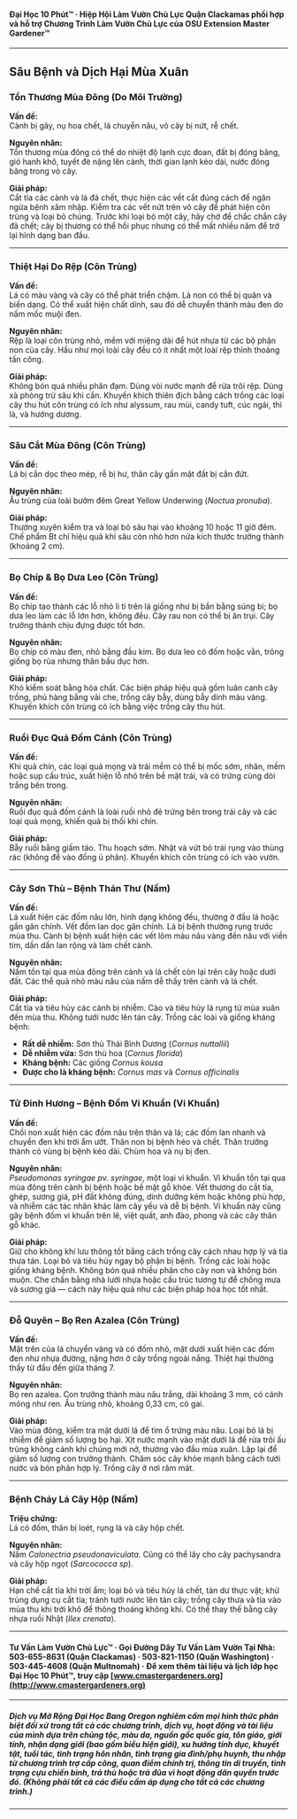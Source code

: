 #### Đại Học 10 Phút™ · Hiệp Hội Làm Vườn Chủ Lực Quận Clackamas phối hợp và hỗ trợ Chương Trình Làm Vườn Chủ Lực của OSU Extension Master Gardener™

---

## Sâu Bệnh và Dịch Hại Mùa Xuân

### Tổn Thương Mùa Đông (Do Môi Trường)

**Vấn đề:**  
Cành bị gãy, nụ hoa chết, lá chuyển nâu, vỏ cây bị nứt, rễ chết.

**Nguyên nhân:**  
Tổn thương mùa đông có thể do nhiệt độ lạnh cực đoan, đất bị đóng băng, gió hanh khô, tuyết đè nặng lên cành, thời gian lạnh kéo dài, nước đóng băng trong vỏ cây.

**Giải pháp:**  
Cắt tỉa các cành và lá đã chết, thực hiện các vết cắt đúng cách để ngăn ngừa bệnh xâm nhập. Kiểm tra các vết nứt trên vỏ cây để phát hiện côn trùng và loại bỏ chúng. Trước khi loại bỏ một cây, hãy chờ để chắc chắn cây đã chết; cây bị thương có thể hồi phục nhưng có thể mất nhiều năm để trở lại hình dạng ban đầu.

---

### Thiệt Hại Do Rệp (Côn Trùng)

**Vấn đề:**  
Lá có màu vàng và cây có thể phát triển chậm. Lá non có thể bị quăn và biến dạng. Có thể xuất hiện chất dính, sau đó dễ chuyển thành màu đen do nấm mốc muội đen.

**Nguyên nhân:**  
Rệp là loại côn trùng nhỏ, mềm với miệng dài để hút nhựa từ các bộ phận non của cây. Hầu như mọi loài cây đều có ít nhất một loài rệp thỉnh thoảng tấn công.

**Giải pháp:**  
Không bón quá nhiều phân đạm. Dùng vòi nước mạnh để rửa trôi rệp. Dùng xà phòng trừ sâu khi cần. Khuyến khích thiên địch bằng cách trồng các loại cây thu hút côn trùng có ích như alyssum, rau mùi, candy tuft, cúc ngải, thì là, và hướng dương.

---

### Sâu Cắt Mùa Đông (Côn Trùng)

**Vấn đề:**  
Lá bị cắn dọc theo mép, rễ bị hư, thân cây gần mặt đất bị cắn đứt.

**Nguyên nhân:**  
Ấu trùng của loài bướm đêm Great Yellow Underwing (*Noctua pronuba*).

**Giải pháp:**  
Thường xuyên kiểm tra và loại bỏ sâu hại vào khoảng 10 hoặc 11 giờ đêm. Chế phẩm Bt chỉ hiệu quả khi sâu còn nhỏ hơn nửa kích thước trưởng thành (khoảng 2 cm).

---

### Bọ Chíp & Bọ Dưa Leo (Côn Trùng)

**Vấn đề:**  
Bọ chíp tạo thành các lỗ nhỏ li ti trên lá giống như bị bắn bằng súng bi; bọ dưa leo làm các lỗ lớn hơn, không đều. Cây rau non có thể bị ăn trụi. Cây trưởng thành chịu đựng được tốt hơn.

**Nguyên nhân:**  
Bọ chíp có màu đen, nhỏ bằng đầu kim. Bọ dưa leo có đốm hoặc vằn, trông giống bọ rùa nhưng thân bầu dục hơn.

**Giải pháp:**  
Khó kiểm soát bằng hóa chất. Các biện pháp hiệu quả gồm luân canh cây trồng, phủ hàng bằng vải che, trồng cây bẫy, dùng bẫy dính màu vàng. Khuyến khích côn trùng có ích bằng việc trồng cây thu hút.

---

### Ruồi Đục Quả Đốm Cánh (Côn Trùng)

**Vấn đề:**  
Khi quả chín, các loại quả mọng và trái mềm có thể bị mốc sớm, nhăn, mềm hoặc sụp cấu trúc, xuất hiện lỗ nhỏ trên bề mặt trái, và có trứng cùng dòi trắng bên trong.

**Nguyên nhân:**  
Ruồi đục quả đốm cánh là loài ruồi nhỏ đẻ trứng bên trong trái cây và các loại quả mọng, khiến quả bị thối khi chín.

**Giải pháp:**  
Bẫy ruồi bằng giấm táo. Thu hoạch sớm. Nhặt và vứt bỏ trái rụng vào thùng rác (không để vào đống ủ phân). Khuyến khích côn trùng có ích vào vườn.

---

### Cây Sơn Thù – Bệnh Thán Thư (Nấm)

**Vấn đề:**  
Lá xuất hiện các đốm nâu lớn, hình dạng không đều, thường ở đầu lá hoặc gần gân chính. Vết đốm lan dọc gân chính. Lá bị bệnh thường rụng trước mùa thu. Cành bị bệnh xuất hiện các vết lõm màu nâu vàng đến nâu với viền tím, dần dần lan rộng và làm chết cành.

**Nguyên nhân:**  
Nấm tồn tại qua mùa đông trên cành và lá chết còn lại trên cây hoặc dưới đất. Các thể quả nhỏ màu nâu của nấm dễ thấy trên cành và lá chết.

**Giải pháp:**  
Cắt tỉa và tiêu hủy các cành bị nhiễm. Cào và tiêu hủy lá rụng từ mùa xuân đến mùa thu. Không tưới nước lên tán cây. Trồng các loài và giống kháng bệnh:

- **Rất dễ nhiễm:** Sơn thù Thái Bình Dương (*Cornus nuttallii*)
- **Dễ nhiễm vừa:** Sơn thù hoa (*Cornus florida*)
- **Kháng bệnh:** Các giống *Cornus kousa*
- **Được cho là kháng bệnh:** *Cornus mas* và *Cornus officinalis*

---

### Tử Đinh Hương – Bệnh Đốm Vi Khuẩn (Vi Khuẩn)

**Vấn đề:**  
Chồi non xuất hiện các đốm nâu trên thân và lá; các đốm lan nhanh và chuyển đen khi trời ẩm ướt. Thân non bị bệnh héo và chết. Thân trưởng thành có vùng bị bệnh kéo dài. Chùm hoa và nụ bị đen.

**Nguyên nhân:**  
*Pseudomonas syringae pv. syringae*, một loại vi khuẩn. Vi khuẩn tồn tại qua mùa đông trên cành bị bệnh hoặc bề mặt gỗ khỏe. Vết thương do cắt tỉa, ghép, sương giá, pH đất không đúng, dinh dưỡng kém hoặc không phù hợp, và nhiễm các tác nhân khác làm cây yếu và dễ bị bệnh. Vi khuẩn này cũng gây bệnh đốm vi khuẩn trên lê, việt quất, anh đào, phong và các cây thân gỗ khác.

**Giải pháp:**  
Giữ cho không khí lưu thông tốt bằng cách trồng cây cách nhau hợp lý và tỉa thưa tán. Loại bỏ và tiêu hủy ngay bộ phận bị bệnh. Trồng các loài hoặc giống kháng bệnh. Không bón quá nhiều phân cho cây non và không bón muộn. Che chắn bằng nhà lưới nhựa hoặc cấu trúc tương tự để chống mưa và sương giá — cách này hiệu quả như các biện pháp hóa học tốt nhất.

---

### Đỗ Quyên – Bọ Ren Azalea (Côn Trùng)

**Vấn đề:**  
Mặt trên của lá chuyển vàng và có đốm nhỏ, mặt dưới xuất hiện các đốm đen như nhựa đường, nặng hơn ở cây trồng ngoài nắng. Thiệt hại thường thấy từ đầu đến giữa tháng 7.

**Nguyên nhân:**  
Bọ ren azalea. Con trưởng thành màu nâu trắng, dài khoảng 3 mm, có cánh mỏng như ren. Ấu trùng nhỏ, khoảng 0,33 cm, có gai.

**Giải pháp:**  
Vào mùa đông, kiểm tra mặt dưới lá để tìm ổ trứng màu nâu. Loại bỏ lá bị nhiễm để giảm số lượng bọ hại. Xịt nước mạnh vào mặt dưới lá để rửa trôi ấu trùng không cánh khi chúng mới nở, thường vào đầu mùa xuân. Lặp lại để giảm số lượng con trưởng thành. Chăm sóc cây khỏe mạnh bằng cách tưới nước và bón phân hợp lý. Trồng cây ở nơi râm mát.

---

### Bệnh Cháy Lá Cây Hộp (Nấm)

**Triệu chứng:**  
Lá có đốm, thân bị loét, rụng lá và cây hộp chết.

**Nguyên nhân:**  
Nấm *Calonectria pseudonaviculata*. Cũng có thể lây cho cây pachysandra và cây hộp ngọt (*Sarcococca sp*).

**Giải pháp:**  
Hạn chế cắt tỉa khi trời ẩm; loại bỏ và tiêu hủy lá chết, tàn dư thực vật; khử trùng dụng cụ cắt tỉa; tránh tưới nước lên tán cây; trồng cây thưa và tỉa vào mùa thu khi trời khô để thông thoáng không khí. Có thể thay thế bằng cây nhựa ruồi Nhật (*Ilex crenata*).

---

#### Tư Vấn Làm Vườn Chủ Lực™ · Gọi Đường Dây Tư Vấn Làm Vườn Tại Nhà: 503-655-8631 (Quận Clackamas) · 503-821-1150 (Quận Washington) · 503-445-4608 (Quận Multnomah) · Để xem thêm tài liệu và lịch lớp học Đại Học 10 Phút™, truy cập [www.cmastergardeners.org](http://www.cmastergardeners.org)

---

##### Dịch vụ Mở Rộng Đại Học Bang Oregon nghiêm cấm mọi hình thức phân biệt đối xử trong tất cả các chương trình, dịch vụ, hoạt động và tài liệu của mình dựa trên chủng tộc, màu da, nguồn gốc quốc gia, tôn giáo, giới tính, nhận dạng giới (bao gồm biểu hiện giới), xu hướng tính dục, khuyết tật, tuổi tác, tình trạng hôn nhân, tình trạng gia đình/phụ huynh, thu nhập từ chương trình trợ cấp công, quan điểm chính trị, thông tin di truyền, tình trạng cựu chiến binh, trả thù hoặc trả đũa vì hoạt động dân quyền trước đó. (Không phải tất cả các điều cấm áp dụng cho tất cả các chương trình.)
---